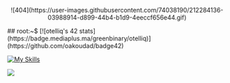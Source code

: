</p>
<p align="center">
![404](https://user-images.githubusercontent.com/74038190/212284136-03988914-d899-44b4-b1d9-4eeccf656e44.gif)
</p>
## root:~$
[![otelliq's 42 stats](https://badge.mediaplus.ma/greenbinary/otelliq)](https://github.com/oakoudad/badge42)

[![My Skills](https://skillicons.dev/icons?i=c,cpp,bash,git,linux,vim,html,css)](https://skillicons.dev)

[![](https://visitcount.itsvg.in/api?id=otelliq&label=Profile%20Views&color=12&icon=5&pretty=false)](https://visitcount.itsvg.in)
